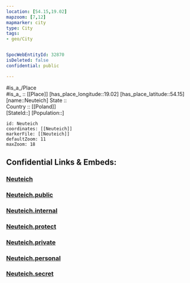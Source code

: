 ```yaml
---
location: [54.15,19.02] 
mapzoom: [7,12] 
mapmarker: city 
type: City
tags:
- geo/City


SpocWebEntityId: 32870
isDeleted: false
confidential: public

---
```

#is_a_/Place  
#is_a_ :: [[Place]] 
[has_place_longitude::19.02] 
[has_place_latitude::54.15] 
[name::Neuteich] 
State ::  
Country :: [[Poland]]  
[StateId::] 
[Population::] 



```leaflet
id: Neuteich
coordinates: [[Neuteich]] 
markerFile: [[Neuteich]] 
defaultZoom: 11 
maxZoom: 18
```


## Confidential Links & Embeds: 

### [Neuteich](/_Standards/Earth/Continent/Europe/Europe~East/Poland/Provinces~Poland/Pomeranian/City/Neuteich.md) 

### [Neuteich.public](/_public/Earth/Continent/Europe/Europe~East/Poland/Provinces~Poland/Pomeranian/City/Neuteich.public.md) 

### [Neuteich.internal](/_internal/Earth/Continent/Europe/Europe~East/Poland/Provinces~Poland/Pomeranian/City/Neuteich.internal.md) 

### [Neuteich.protect](/_protect/Earth/Continent/Europe/Europe~East/Poland/Provinces~Poland/Pomeranian/City/Neuteich.protect.md) 

### [Neuteich.private](/_private/Earth/Continent/Europe/Europe~East/Poland/Provinces~Poland/Pomeranian/City/Neuteich.private.md) 

### [Neuteich.personal](/_personal/Earth/Continent/Europe/Europe~East/Poland/Provinces~Poland/Pomeranian/City/Neuteich.personal.md) 

### [Neuteich.secret](/_secret/Earth/Continent/Europe/Europe~East/Poland/Provinces~Poland/Pomeranian/City/Neuteich.secret.md)

